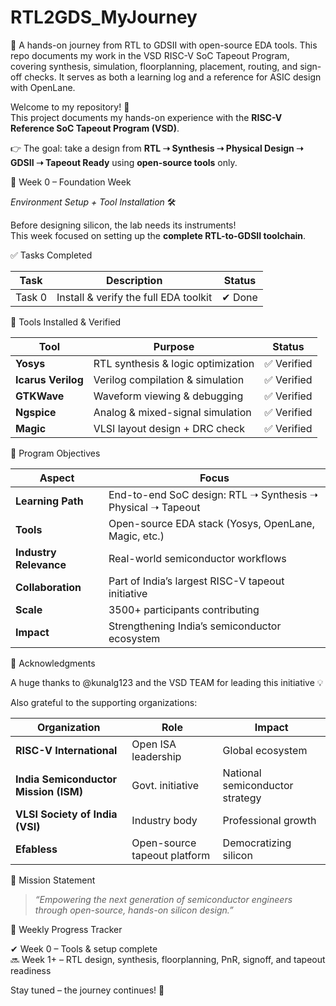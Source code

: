 # RTL2GDS_MyJourney
🚀 A hands-on journey from RTL to GDSII with open-source EDA tools. This repo documents my work in the VSD RISC-V SoC Tapeout Program, covering synthesis, simulation, floorplanning, placement, routing, and sign-off checks. It serves as both a learning log and a reference for ASIC design with OpenLane.

Welcome to my repository! 🎉  
This project documents my hands-on experience with the **RISC-V Reference SoC Tapeout Program (VSD)**.  

👉 The goal: take a design from **RTL ➝ Synthesis ➝ Physical Design ➝ GDSII ➝ Tapeout Ready** using **open-source tools** only.  


🌱 Week 0 – Foundation Week  

 *Environment Setup + Tool Installation* 🛠️  

Before designing silicon, the lab needs its instruments!  
This week focused on setting up the **complete RTL-to-GDSII toolchain**.  

✅ Tasks Completed  

| Task | Description | Status |
|------|-------------|--------|
| Task 0 | Install & verify the full EDA toolkit | ✔ Done |

🔧 Tools Installed & Verified  

| Tool | Purpose | Status |
|------|---------|--------|
| **Yosys** | RTL synthesis & logic optimization | ✅ Verified |
| **Icarus Verilog** | Verilog compilation & simulation | ✅ Verified |
| **GTKWave** | Waveform viewing & debugging | ✅ Verified |
| **Ngspice** | Analog & mixed-signal simulation | ✅ Verified |
| **Magic** | VLSI layout design + DRC check | ✅ Verified |



🎯 Program Objectives  

| Aspect | Focus |
|--------|-------|
| **Learning Path** | End-to-end SoC design: RTL ➝ Synthesis ➝ Physical ➝ Tapeout |
| **Tools** | Open-source EDA stack (Yosys, OpenLane, Magic, etc.) |
| **Industry Relevance** | Real-world semiconductor workflows |
| **Collaboration** | Part of India’s largest RISC-V tapeout initiative |
| **Scale** | 3500+ participants contributing |
| **Impact** | Strengthening India’s semiconductor ecosystem |



 🙏 Acknowledgments  

A huge thanks to @kunalg123 and the VSD TEAM for leading this initiative 💡  

Also grateful to the supporting organizations:  

| Organization | Role | Impact |
|--------------|------|--------|
| **RISC-V International** | Open ISA leadership | Global ecosystem |
| **India Semiconductor Mission (ISM)** | Govt. initiative | National semiconductor strategy |
| **VLSI Society of India (VSI)** | Industry body | Professional growth |
| **Efabless** | Open-source tapeout platform | Democratizing silicon |


🚀 Mission Statement  

> *“Empowering the next generation of semiconductor engineers through open-source, hands-on silicon design.”*  


📅 Weekly Progress Tracker  

✔ Week 0 – Tools & setup complete  
🔜 Week 1+ – RTL design, synthesis, floorplanning, PnR, signoff, and tapeout readiness  

Stay tuned – the journey continues! 🌟  
